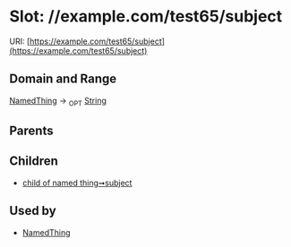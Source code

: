 
# Slot: //example.com/test65/subject




URI: [https://example.com/test65/subject](https://example.com/test65/subject)


## Domain and Range

[NamedThing](NamedThing.md) ->  <sub>OPT</sub> [String](types/String.md)

## Parents


## Children

 *  [child of named thing➞subject](child_of_named_thing_subject.md)

## Used by

 * [NamedThing](NamedThing.md)

